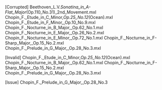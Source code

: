 [Corrupted]
Beethoven_L.V._Sonatina_in_A-Flat_Major_(Op.110_No.31)_2nd_Movement.mxl
Chopin_F._Etude_in_C_Minor,_Op.25_No.12_(Ocean).mxl
Chopin_F._Etude_in_F_Minor,_Op.10_No.9.mxl
Chopin_F._Nocturne_in_B_Major,_Op.62_No.1.mxl
Chopin_F._Nocturne_in_E_Major,_Op.26_No.2.mxl
Chopin_F._Nocturne_in_E_Minor,_Op.72_No.1.mxl
Chopin_F._Nocturne_in_F-Sharp_Major,_Op.15_No.2.mxl
Chopin_F._Prelude_in_G_Major,_Op.28_No.3.mxl

[Invalid]
Chopin_F._Etude_in_C_Minor,_Op.25_No.12_(Ocean).mxl
Chopin_F._Nocturne_in_B_Major,_Op.62_No.1.mxl
Chopin_F._Nocturne_in_F-Sharp_Major,_Op.15_No.2.mxl
Chopin_F._Prelude_in_G_Major,_Op.28_No.3.mxl

[Issue]
Chopin_F._Prelude_in_G_Major,_Op.28_No.3
